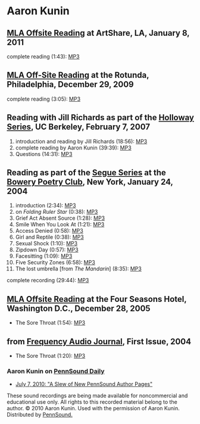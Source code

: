 Aaron Kunin
===========

[MLA Offsite Reading](MLA-Offsite-2011.php) at ArtShare, LA, January 8, 2011
----------------------------------------------------------------------------

complete reading (1:43): [MP3](http://media.sas.upenn.edu/pennsound/groups/MLA-Offsite/2011-LA/MLA-Offsite-2011_02_Aaron-Kunin_ArtShare_LA_1-8-11.mp3)


[MLA Off-Site Reading](http://writing.upenn.edu/pennsound/x/MLA-Offsite.php) at the Rotunda, Philadelphia, December 29, 2009
----------------------------------------------------------------------------------------------------------------------------

complete reading (3:05): [MP3](http://media.sas.upenn.edu/pennsound/groups/MLA-Offsite/2009_On-Site-and-Off-Site_Philadelphia/MLA-Off-Site/MLA-Off-Site-Reading_41_Aaron-Kunin_The-Rotunda_Philadelphia_12-29-09.mp3)

Reading with Jill Richards as part of the [Holloway Series](http://writing.upenn.edu/pennsound/x/Holloway-Series.html), UC Berkeley, February 7, 2007
-----------------------------------------------------------------------------------------------------------------------------------------------------

1.  introduction and reading by Jill Richards (18:56): [MP3](http://media.sas.upenn.edu/pennsound/authors/Kunin/Holloway-Series/Kunin-Aaron_Richards-Jill_01_Intro-Richards_Holloway-Series_UC-Berkeley_2-7-07.mp3)
2.  complete reading by Aaron Kunin (39:39): [MP3](http://media.sas.upenn.edu/pennsound/authors/Kunin/Holloway-Series/Kunin-Aaron_Richards-Jill_02_Kunin_Holloway-Series_UC-Berkeley_2-7-07.mp3)
3.  Questions (14:31): [MP3](http://media.sas.upenn.edu/pennsound/authors/Kunin/Holloway-Series/Kunin-Aaron_Richards-Jill_03_Questions_Holloway-Series_UC-Berkeley_2-7-07.mp3)


Reading as part of the [Segue Series](http://writing.upenn.edu/pennsound/x/Segue-BPC.html) at the [Bowery Poetry Club](http://www.bowerypoetry.com/), New York, January 24, 2004
--------------------------------------------------------------------------------------------------------------------------------------------------------------------------------

1.  introduction (2:34): [MP3](http://media.sas.upenn.edu/pennsound/authors/Kunin/1-24-04/Kunin-Aaron_01_introduction_Segue_NY_1-24-04.mp3)
2.  on *Folding Ruler Star* (0:38): [MP3](http://media.sas.upenn.edu/pennsound/authors/Kunin/1-24-04/Kunin-Aaron_02_on-Folding-Ruler-Star_Segue_NY_1-24-04.mp3)
3.  Grief Act Absent Source (1:28): [MP3](http://media.sas.upenn.edu/pennsound/authors/Kunin/1-24-04/Kunin-Aaron_03_Grief-Act-Absent-Source_Segue_NY_1-24-04.mp3)
4.  Smile When You Look At (1:21): [MP3](http://media.sas.upenn.edu/pennsound/authors/Kunin/1-24-04/Kunin-Aaron_04_Smile-When-You-Look-At_Segue_NY_1-24-04.mp3)
5.  Access Denied (0:58): [MP3](http://media.sas.upenn.edu/pennsound/authors/Kunin/1-24-04/Kunin-Aaron_05_Access-Denied_Segue_NY_1-24-04.mp3)
6.  Girl and Reptile (0:38): [MP3](http://media.sas.upenn.edu/pennsound/authors/Kunin/1-24-04/Kunin-Aaron_06_Girl-and-Reptile_Segue_NY_1-24-04.mp3)
7.  Sexual Shock (1:10): [MP3](http://media.sas.upenn.edu/pennsound/authors/Kunin/1-24-04/Kunin-Aaron_07_Sexual-Shock_Segue_NY_1-24-04.mp3)
8.  Zipdown Day (0:57): [MP3](http://media.sas.upenn.edu/pennsound/authors/Kunin/1-24-04/Kunin-Aaron_08_Zipdown-Day_Segue_NY_1-24-04.mp3)
9.  Facesitting (1:09): [MP3](http://media.sas.upenn.edu/pennsound/authors/Kunin/1-24-04/Kunin-Aaron_09_Facesitting_Segue_NY_1-24-04.mp3)
10. Five Security Zones (6:58): [MP3](http://media.sas.upenn.edu/pennsound/authors/Kunin/1-24-04/Kunin-Aaron_10_Five-Security-Zones_Segue_NY_1-24-04.mp3)
11. The lost umbrella \[from *The Mandarin*\] (8:35): [MP3](http://media.sas.upenn.edu/pennsound/authors/Kunin/1-24-04/Kunin-Aaron_11_The-lost-umbrella_Segue_NY_1-24-04.mp3)

complete recording (29:44): [MP3](http://media.sas.upenn.edu/pennsound/authors/Kunin/Kunin-Aaron_Segue_NY_1-24-04.mp3)

[MLA Offsite Reading](http://writing.upenn.edu/pennsound/x/MLA-Offsite.php#12-28-05) at the Four Seasons Hotel, Washington D.C., December 28, 2005
--------------------------------------------------------------------------------------------------------------------------------------------------

-   The Sore Throat (1:54): [MP3](http://media.sas.upenn.edu/pennsound/authors/Kunin/Kunin-Aaron_The-Sore-Throat_MLA_DC_12-28-05.mp3)

from [Frequency Audio Journal](http://writing.upenn.edu/pennsound/x/Frequency.html), First Issue, 2004
------------------------------------------------------------------------------------------------------

-   The Sore Throat (1:20): [MP3](http://media.sas.upenn.edu/pennsound/authors/Kunin/Kunin-Aaron_15_Sore-Throat_Frequency_2004.mp3)

### Aaron Kunin on [PennSound Daily](http://writing.upenn.edu/pennsound/daily/)

-   [July 7, 2010: "A Slew of New PennSound Author Pages"](http://writing.upenn.edu/pennsound/daily/201007.php#7_17:15)

These sound recordings are being made available for noncommercial and educational use only.
All rights to this recorded material belong to the author. © 2010 Aaron Kunin.
Used with the permission of Aaron Kunin. Distributed by [PennSound.](../index.html)
